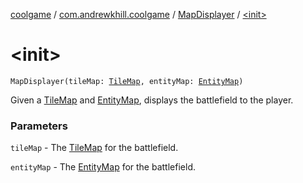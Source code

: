 [coolgame](../../index.md) / [com.andrewkhill.coolgame](../index.md) / [MapDisplayer](index.md) / [&lt;init&gt;](./-init-.md)

# &lt;init&gt;

`MapDisplayer(tileMap: `[`TileMap`](../-tile-map/index.md)`, entityMap: `[`EntityMap`](../-entity-map/index.md)`)`

Given a [TileMap](../-tile-map/index.md) and [EntityMap](../-entity-map/index.md), displays the battlefield to the player.

### Parameters

`tileMap` - The [TileMap](../-tile-map/index.md) for the battlefield.

`entityMap` - The [EntityMap](../-entity-map/index.md) for the battlefield.